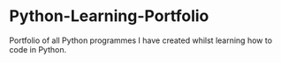 # Python-Learning-Portfolio
Portfolio of all Python programmes I have created whilst learning how to code in Python.

